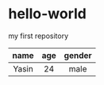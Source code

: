 # hello-world
my first repository


| name | age | gender |
|:---:|:---:|:---:|
| Yasin | 24 | male |
